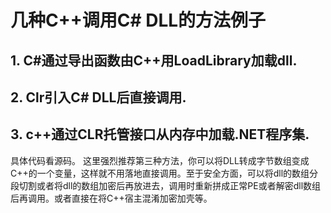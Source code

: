 # 几种C++调用C# DLL的方法例子  

## 1. C#通过导出函数由C++用LoadLibrary加载dll.  

## 2. Clr引入C# DLL后直接调用.  

## 3. c++通过CLR托管接口从内存中加载.NET程序集.   

具体代码看源码。
这里强烈推荐第三种方法，你可以将DLL转成字节数组变成C++的一个变量，这样就不用落地直接调用。至于安全方面，可以将dll的数组分段切割或者将dll的数组加密后再放进去，调用时重新拼成正常PE或者解密dll数组后再调用。或者直接在将C++宿主混淆加密加壳等。  
